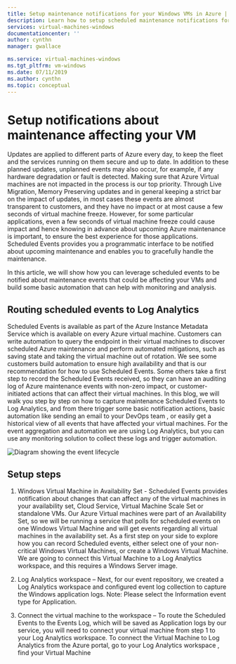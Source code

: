 ```yaml
---
title: Setup maintenance notifications for your Windows VMs in Azure | Microsoft Docs
description: Learn how to setup scheduled maintenance notifications for your Azure virtual machines.
services: virtual-machines-windows
documentationcenter: ''
author: cynthn
manager: gwallace

ms.service: virtual-machines-windows
ms.tgt_pltfrm: vm-windows
ms.date: 07/11/2019
ms.author: cynthn
ms.topic: conceptual
---
```


# Setup notifications about maintenance affecting your VM

Updates are applied to different parts of Azure every day,  to keep the fleet and the services running on them secure and up to date. In addition to these planned updates, unplanned events may also occur, for example, if any hardware degradation or fault is detected. Making sure that Azure Virtual machines are not impacted in the process is our top priority. Through Live Migration, Memory Preserving updates and in general keeping a strict bar on the impact of updates, in most cases these events are almost transparent to customers, and they have no impact or at most cause a few seconds of virtual machine freeze. However, for some particular applications, even a few seconds of virtual machine freeze could cause impact and hence knowing in advance about upcoming Azure maintenance is important, to ensure the best experience for those applications. Scheduled Events provides you a programmatic interface to be notified about upcoming maintenance and enables you to gracefully handle the maintenance. 

In this article, we will show how you can leverage scheduled events to be notified about maintenance events that could be affecting your VMs and build some basic automation that can help with monitoring and analysis.


## Routing scheduled events to Log Analytics

Scheduled Events is available as part of the Azure Instance Metadata Service which is available on every Azure virtual machine. Customers can write automation to query the endpoint in their virtual machines to discover scheduled Azure maintenance and perform automated mitigations, such as saving state and taking the virtual machine out of rotation. We see some customers build automation to ensure high availability and that is our recommendation for how to use Scheduled Events. Some others take a first step to record the Scheduled Events received, so they can have an auditing log of Azure maintenance events with non-zero impact, or customer-initiated actions that can affect their virtual machines. 
In this blog, we will walk you step by step on how to capture maintenance Scheduled Events to Log Analytics, and from there trigger some basic notification actions, basic automation like sending an email to your DevOps team , or easily get a historical view of all events that have affected your virtual machines. For the event aggregation and automation we are using Log Analytics, but you can use any monitoring solution to collect these logs and trigger automation.

![Diagram showing the event lifecycle](./media/events.png)

## Setup steps

1.	Windows Virtual Machine in Availability Set - Scheduled Events provides notification about changes that can affect any of the virtual machines in your availability set, Cloud Service, Virtual Machine Scale Set or standalone VMs. Our Azure Virtual machines were part of an Availability Set, so we will be running a service that polls for scheduled events on one Windows Virtual Machine and will get events regarding all virtual machines in the availability set. As a first step on your side to explore how you can record Scheduled events, either select one of your non-critical Windows Virtual Machines, or create a Windows Virtual Machine. We are going to connect this Virtual Machine to a Log Analytics workspace, and this requires a Windows Server image.   

1.	Log Analytics workspace – Next, for our event repository, we created a Log Analytics workspace and configured event log collection to capture the Windows application logs. Note: Please select the Information event type for Application.
 
1.	Connect the virtual machine to the workspace – To route the Scheduled Events to the Events Log, which will be saved as Application logs by our service, you will need to connect your virtual machine from step 1 to your Log Analytics workspace.  To connect the Virtual Machine to Log Analytics from the Azure portal, go to your Log Analytics workspace , find your Virtual Machine 